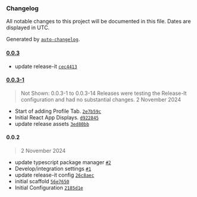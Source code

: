 ### Changelog

All notable changes to this project will be documented in this file. Dates are displayed in UTC.

Generated by [`auto-changelog`](https://github.com/CookPete/auto-changelog).

#### [0.0.3](https://github.com/ydtb-wp/ydtb-link-in-bio/compare/0.0.3-14...0.0.3)

- update release-it [`cec4413`](https://github.com/ydtb-wp/ydtb-link-in-bio/commit/cec441352f475409b46f7842d8f990c7571a2514)


#### [0.0.3-1](https://github.com/ydtb-wp/ydtb-link-in-bio/compare/0.0.2...0.0.3-1)
> Not Shown: 0.0.3-1 to 0.0.3-14 Releases were testing the Release-It configuration and had no substantial changes.
> 2 November 2024

- Start of adding Profile Tab. [`2e7b59c`](https://github.com/ydtb-wp/ydtb-link-in-bio/commit/2e7b59c946b7b6be6ccb4e5f5e66d46ca67b02a6)
- Initial React App Displays. [`d922845`](https://github.com/ydtb-wp/ydtb-link-in-bio/commit/d9228451f6e27116a682a6664d1e2f4219844d4f)
- update release assets [`3ed80bb`](https://github.com/ydtb-wp/ydtb-link-in-bio/commit/3ed80bb3677f2cf32723397d0c02a4bfbf618bfd)

#### 0.0.2

> 2 November 2024

- update typescript package manager [`#2`](https://github.com/ydtb-wp/ydtb-link-in-bio/pull/2)
- Develop/integration settings [`#1`](https://github.com/ydtb-wp/ydtb-link-in-bio/pull/1)
- update release-it config [`26c8aec`](https://github.com/ydtb-wp/ydtb-link-in-bio/commit/26c8aec1ed0456296c4896d30ee674ea5b128c0d)
- initial scaffold [`56e7650`](https://github.com/ydtb-wp/ydtb-link-in-bio/commit/56e7650a88a1e096dce4aa173d35b0c91ce6e054)
- Initial Configuration [`2185d1e`](https://github.com/ydtb-wp/ydtb-link-in-bio/commit/2185d1e39cd8d1767dce0f2ab36ded5649b60cdd)
